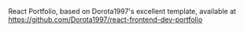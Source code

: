 React Portfolio, based on Dorota1997's excellent template, available at https://github.com/Dorota1997/react-frontend-dev-portfolio